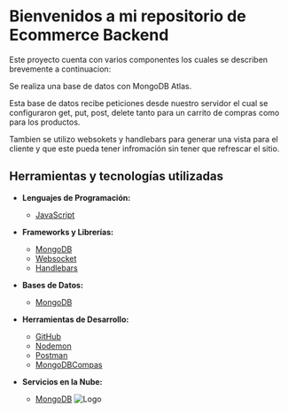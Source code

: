 # Bienvenidos a mi repositorio de Ecommerce Backend

Este proyecto cuenta con varios componentes los cuales se describen brevemente a continuacion:

Se realiza una base de datos con MongoDB Atlas.

Esta base de datos recibe peticiones desde nuestro servidor el cual se configuraron get, put, post, delete tanto para un carrito de compras como para los productos.

Tambien se utilizo websokets y handlebars para generar una vista para el cliente y que este pueda tener infromación sin tener que refrescar el sitio.
  


## Herramientas y tecnologías utilizadas

- **Lenguajes de Programación:**
  - [JavaScript](https://developer.mozilla.org/en-US/docs/Web/JavaScript)

- **Frameworks y Librerías:**
  - [MongoDB](https://www.mongodb.com/)
  - [Websocket](https://es.javascript.info/websocket)
  - [Handlebars](https://handlebarsjs.com/)

- **Bases de Datos:**
  - [MongoDB](https://www.mongodb.com/)
  
- **Herramientas de Desarrollo:**
  - [GitHub](https://github.com/)
  - [Nodemon](https://nodemon.io/)
  - [Postman](https://www.postman.com/)
  - [MongoDBCompas](https://www.mongodb.com/products/tools/compass)

- **Servicios en la Nube:**
  - [MongoDB](https://www.mongodb.com/)
![Logo](./img/signo-de-github.png)

